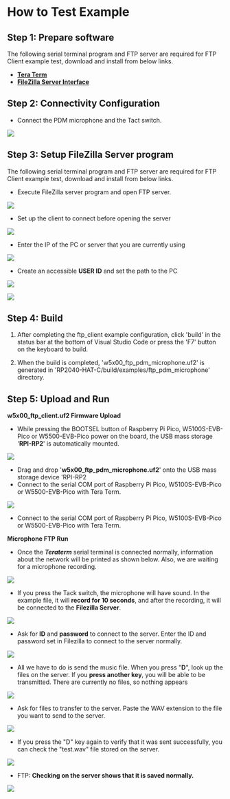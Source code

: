# How to Test Example



## Step 1: Prepare software

The following serial terminal program and FTP server are required for FTP Client example test, download and install from below links.

- [**Tera Term**][link-tera_term]
- [**FileZilla Server Interface**][link-filezilla_server]



## Step 2: Connectivity Configuration

- Connect the PDM microphone and the Tact switch.

![][link-pin_connectivity]



## Step 3: Setup FileZilla Server program

The following serial terminal program and FTP server are required for FTP Client example test, download and install from below links.

- Execute FileZilla server program and open FTP server.

![][link-Filezilla_server_1]



- Set up the client to connect before opening the server

![][link-Filezilla_server_2]



- Enter the IP of the PC or server that you are currently using

![][link-Filezilla_server_3]



- Create an accessible **USER ID** and set the path to the PC

![][link-Filezilla_server_4]

![][link-Filezilla_server_5]



## Step 4: Build

1. After completing the ftp_client example configuration, click 'build' in the status bar at the bottom of Visual Studio Code or press the 'F7' button on the keyboard to build.

2. When the build is completed, 'w5x00_ftp_pdm_microphone.uf2' is generated in 'RP2040-HAT-C/build/examples/ftp_pdm_microphone' directory.



## Step 5: Upload and Run

**w5x00_ftp_client.uf2 Firmware Upload**

- While pressing the BOOTSEL button of Raspberry Pi Pico, W5100S-EVB-Pico or W5500-EVB-Pico power on the board, the USB mass storage '**RPI-RP2**' is automatically mounted.

![][link-uf2_upload]



- Drag and drop '**w5x00_ftp_pdm_microphone.uf2**' onto the USB mass storage device 'RPI-RP2
- Connect to the serial COM port of Raspberry Pi Pico, W5100S-EVB-Pico or W5500-EVB-Pico with Tera Term.

![][link-teraterm]



- Connect to the serial COM port of Raspberry Pi Pico, W5100S-EVB-Pico or W5500-EVB-Pico with Tera Term.



**Microphone FTP Run**

- Once the ***Teraterm*** serial terminal is connected normally, information about the network will be printed as shown below. Also, we are waiting for a microphone recording.

![][link-ftp_run_1]



- If you press the Tack switch, the microphone will have sound. In the example file, it will **record for 10 seconds**, and after the recording, it will be connected to the **Filezilla Server**.

![][link-ftp_run_2]

- Ask for **ID** and **password** to connect to the server. Enter the ID and password set in Filezilla to connect to the server normally.

![][link-ftp_run_3]

- All we have to do is send the music file. When you press "**D**", look up the files on the server. If you **press another key**, you will be able to be transmitted. There are currently no files, so nothing appears

![][link-ftp_run_4]

- Ask for files to transfer to the server. Paste the WAV extension to the file you want to send to the server.

![][link-ftp_run_5]

- If you press the "D" key again to verify that it was sent successfully, you can check the "test.wav" file stored on the server.

![][link-ftp_run_6]

- FTP: **Checking on the server shows that it is saved normally.**

![][link-get_wav]





<!--
Link
-->

[link-tera_term]: https://osdn.net/projects/ttssh2/releases/
[link-filezilla_server]: https://filezilla-project.org/
[link-pin_connectivity]: https://github.com/Wiznet/RP2040-HAT-SOUND-C/blob/FTP-Microphone/static/images/ftp_pdm_microphone/pin_connectivity.png
[link-Filezilla_server_1]:https://github.com/Wiznet/RP2040-HAT-SOUND-C/blob/FTP-Microphone/static/images/ftp_pdm_microphone/Filezilla_server_1.png
[link-Filezilla_server_2]:https://github.com/Wiznet/RP2040-HAT-SOUND-C/blob/FTP-Microphone/static/images/ftp_pdm_microphone/Filezilla_server_2.png
[link-Filezilla_server_3]:https://github.com/Wiznet/RP2040-HAT-SOUND-C/blob/FTP-Microphone/static/images/ftp_pdm_microphone/Filezilla_server_3.png
[link-Filezilla_server_4]:https://github.com/Wiznet/RP2040-HAT-SOUND-C/blob/FTP-Microphone/static/images/ftp_pdm_microphone/Filezilla_server_4.png
[link-Filezilla_server_5]:https://github.com/Wiznet/RP2040-HAT-SOUND-C/blob/FTP-Microphone/static/images/ftp_pdm_microphone/Filezilla_server_5.png
[link-uf2_upload]:https://github.com/Wiznet/RP2040-HAT-SOUND-C/blob/FTP-Microphone/static/images/ftp_pdm_microphone/uf2_upload.png
[link-teraterm]: https://github.com/Wiznet/RP2040-HAT-SOUND-C/blob/FTP-Microphone/static/images/ftp_pdm_microphone/teraterm.png
[link-ftp_run_1]:https://github.com/Wiznet/RP2040-HAT-SOUND-C/blob/FTP-Microphone/static/images/ftp_pdm_microphone/ftp_run_1.png
[link-ftp_run_2]:https://github.com/Wiznet/RP2040-HAT-SOUND-C/blob/FTP-Microphone/static/images/ftp_pdm_microphone/ftp_run_2.png
[link-ftp_run_3]:https://github.com/Wiznet/RP2040-HAT-SOUND-C/blob/FTP-Microphone/static/images/ftp_pdm_microphone/ftp_run_3.png
[link-ftp_run_4]:https://github.com/Wiznet/RP2040-HAT-SOUND-C/blob/FTP-Microphone/static/images/ftp_pdm_microphone/ftp_run_4.png
[link-ftp_run_5]:https://github.com/Wiznet/RP2040-HAT-SOUND-C/blob/FTP-Microphone/static/images/ftp_pdm_microphone/ftp_run_5.png
[link-ftp_run_6]:https://github.com/Wiznet/RP2040-HAT-SOUND-C/blob/FTP-Microphone/static/images/ftp_pdm_microphone/ftp_run_6.png
[link-get_wav]:https://github.com/Wiznet/RP2040-HAT-SOUND-C/blob/FTP-Microphone/static/images/ftp_pdm_microphone/get_wav.png

